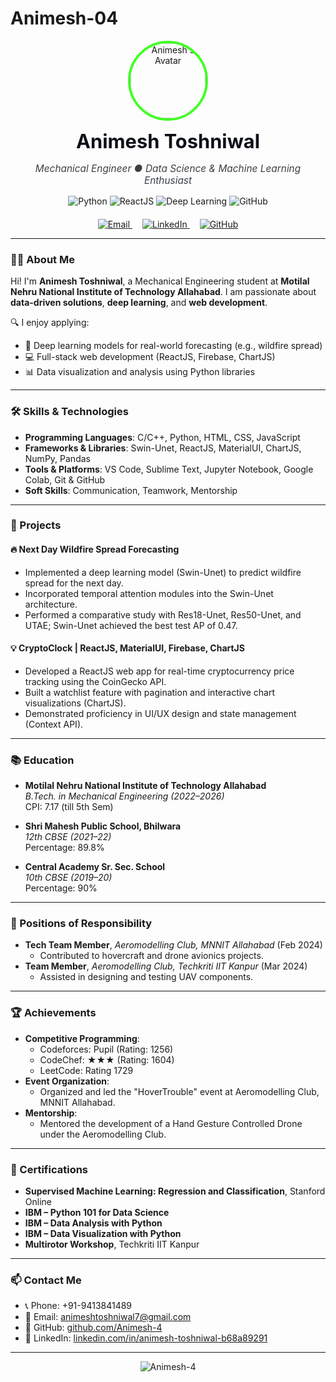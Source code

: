 # Animesh-04

<p align="center">
  <a href="https://github.com/Animesh-4" style="text-decoration: none;">
    <img src="https://avatars.githubusercontent.com/Animesh-4" alt="Animesh's Avatar" width="120" style="border-radius: 50%; border: 4px solid #41FF25;" />
  </a>
</p>

<h1 align="center" style="margin-top: 10px; font-size: 2.2em; color: #0D1117;">Animesh Toshniwal</h1>
<p align="center" style="font-size: 1.1em; color: #3A3F44; margin-top: -5px;">
  <em>Mechanical Engineer ● Data Science & Machine Learning Enthusiast</em>
</p>

<p align="center" style="margin-top: 15px;">
  <img src="https://img.shields.io/badge/Python-3776AB?style=flat-square&logo=python&logoColor=white" alt="Python" />
  <img src="https://img.shields.io/badge/ReactJS-61DAFB?style=flat-square&logo=react&logoColor=white" alt="ReactJS" />
  <img src="https://img.shields.io/badge/Deep_Learning-FF6F61?style=flat-square" alt="Deep Learning" />
  <img src="https://img.shields.io/badge/GitHub-181717?style=flat-square&logo=github&logoColor=white" alt="GitHub" />
</p>

<p align="center" style="margin-top: 20px;">
  <a href="mailto:animeshtoshniwal7@gmail.com" style="margin: 0 8px;">
    <img src="https://img.shields.io/badge/✉️_Email-D14836?style=flat-square&logo=gmail&logoColor=white" alt="Email" />
  </a>
  <a href="https://www.linkedin.com/in/animesh-toshniwal-b68a89291/" style="margin: 0 8px;">
    <img src="https://img.shields.io/badge/🔗_LinkedIn-0077B5?style=flat-square&logo=linkedin&logoColor=white" alt="LinkedIn" />
  </a>
  <a href="https://github.com/Animesh-4" style="margin: 0 8px;">
    <img src="https://img.shields.io/badge/💼_GitHub-181717?style=flat-square&logo=github&logoColor=white" alt="GitHub" />
  </a>
</p>



---

### 👨‍🎓 About Me

Hi! I'm **Animesh Toshniwal**, a Mechanical Engineering student at **Motilal Nehru National Institute of Technology Allahabad**. I am passionate about **data-driven solutions**, **deep learning**, and **web development**.

🔍 I enjoy applying:
- 🧠 Deep learning models for real-world forecasting (e.g., wildfire spread)
- 💻 Full-stack web development (ReactJS, Firebase, ChartJS)
- 📊 Data visualization and analysis using Python libraries

---

### 🛠️ Skills & Technologies

- **Programming Languages**: C/C++, Python, HTML, CSS, JavaScript  
- **Frameworks & Libraries**: Swin-Unet, ReactJS, MaterialUI, ChartJS, NumPy, Pandas  
- **Tools & Platforms**: VS Code, Sublime Text, Jupyter Notebook, Google Colab, Git & GitHub  
- **Soft Skills**: Communication, Teamwork, Mentorship  

---

### 🚀 Projects

#### 🔥 Next Day Wildfire Spread Forecasting
- Implemented a deep learning model (Swin-Unet) to predict wildfire spread for the next day.
- Incorporated temporal attention modules into the Swin-Unet architecture.
- Performed a comparative study with Res18-Unet, Res50-Unet, and UTAE; Swin-Unet achieved the best test AP of 0.47.

#### 💡 CryptoClock | ReactJS, MaterialUI, Firebase, ChartJS
- Developed a ReactJS web app for real-time cryptocurrency price tracking using the CoinGecko API.
- Built a watchlist feature with pagination and interactive chart visualizations (ChartJS).
- Demonstrated proficiency in UI/UX design and state management (Context API).

---

### 📚 Education

- **Motilal Nehru National Institute of Technology Allahabad**  
  *B.Tech. in Mechanical Engineering (2022–2026)*  
  CPI: 7.17 (till 5th Sem)  

- **Shri Mahesh Public School, Bhilwara**  
  *12th CBSE (2021–22)*  
  Percentage: 89.8%  

- **Central Academy Sr. Sec. School**  
  *10th CBSE (2019–20)*  
  Percentage: 90%  

---

### 🎯 Positions of Responsibility

- **Tech Team Member**, *Aeromodelling Club, MNNIT Allahabad* (Feb 2024)  
  - Contributed to hovercraft and drone avionics projects.  
- **Team Member**, *Aeromodelling Club, Techkriti IIT Kanpur* (Mar 2024)  
  - Assisted in designing and testing UAV components.

---

### 🏆 Achievements

- **Competitive Programming**:  
  - Codeforces: Pupil (Rating: 1256)  
  - CodeChef: ★★★ (Rating: 1604)  
  - LeetCode: Rating 1729  
- **Event Organization**:  
  - Organized and led the "HoverTrouble" event at Aeromodelling Club, MNNIT Allahabad.  
- **Mentorship**:  
  - Mentored the development of a Hand Gesture Controlled Drone under the Aeromodelling Club.

---

### 📜 Certifications

- **Supervised Machine Learning: Regression and Classification**, Stanford Online  
- **IBM – Python 101 for Data Science**  
- **IBM – Data Analysis with Python**  
- **IBM – Data Visualization with Python**  
- **Multirotor Workshop**, Techkriti IIT Kanpur  

---

### 📫 Contact Me

- 📞 Phone: +91-9413841489  
- 📧 Email: [animeshtoshniwal7@gmail.com](mailto:animeshtoshniwal7@gmail.com)  
- 🔗 GitHub: [github.com/Animesh-4](https://github.com/Animesh-4)  
- 🔗 LinkedIn: [linkedin.com/in/animesh-toshniwal-b68a89291](https://www.linkedin.com/in/animesh-toshniwal-b68a89291/)  

---

<p align="center">
  <img src="https://komarev.com/ghpvc/?username=Animesh-4&label=Profile%20views&color=brightgreen&style=flat" alt="Animesh-4" />
</p>

